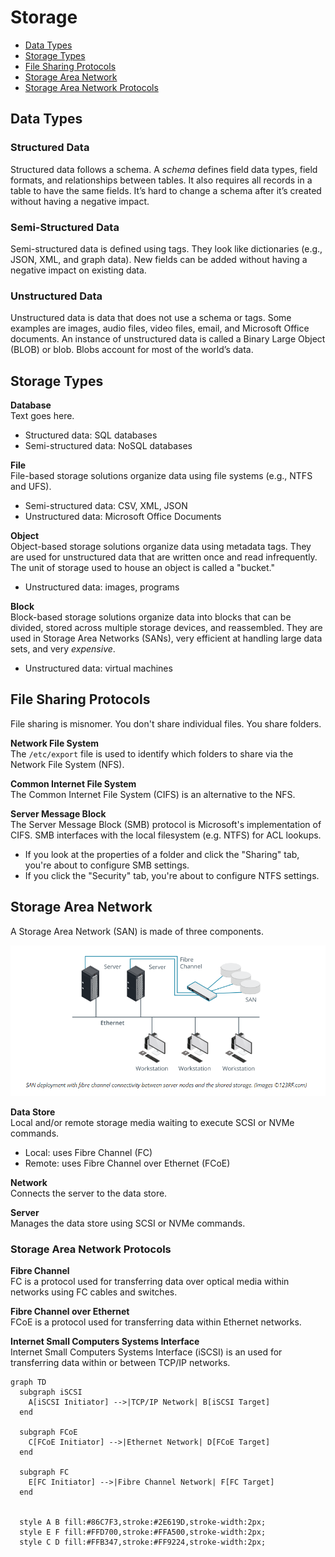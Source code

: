 # Storage
* [Data Types](#data-types)
* [Storage Types](#storage-types)
* [File Sharing Protocols](#storage-protocols)
* [Storage Area Network](#storage-area-network)
* [Storage Area Network Protocols](#storage-area-network-protocols)

## Data Types
### Structured Data  
Structured data follows a schema. A *schema* defines field data types, field formats, and relationships between tables. It also requires all records in a table to have the same fields. It’s hard to change a schema after it’s created without having a negative impact. 

### Semi-Structured Data
Semi-structured data is defined using tags. They look like dictionaries (e.g., JSON, XML, and graph data). New fields can be added without having a negative impact on existing data. 

### Unstructured Data
Unstructured data is data that does not use a schema or tags. Some examples are images, audio files, video files, email, and Microsoft Office documents. An instance of unstructured data is called a Binary Large Object (BLOB) or blob. Blobs account for most of the world’s data. 

## Storage Types
**Database**  
Text goes here. 
* Structured data: SQL databases
* Semi-structured data: NoSQL databases

**File**  
File-based storage solutions organize data using file systems (e.g., NTFS and UFS). 
* Semi-structured data: CSV, XML, JSON
* Unstructured data: Microsoft Office Documents

**Object**  
Object-based storage solutions organize data using metadata tags. They are used for unstructured data that are written once and read infrequently. The unit of storage used to house an object is called a "bucket."
* Unstructured data: images, programs

**Block**  
Block-based storage solutions organize data into blocks that can be divided, stored across multiple storage devices, and reassembled. They are used in Storage Area Networks (SANs), very efficient at handling large data sets, and very *expensive*. 
* Unstructured data: virtual machines

## File Sharing Protocols
File sharing is misnomer. You don't share individual files. You share folders. 

**Network File System**  
The `/etc/export` file is used to identify which folders to share via the Network File System (NFS). 

**Common Internet File System**  
The Common Internet File System (CIFS) is an alternative to the NFS. 

**Server Message Block**  
The Server Message Block (SMB) protocol is Microsoft's implementation of CIFS. SMB interfaces with the local filesystem (e.g. NTFS) for ACL lookups. 
* If you look at the properties of a folder and click the "Sharing" tab, you're about to configure SMB settings. 
* If you click the "Security" tab, you're about to configure NTFS settings. 

## Storage Area Network
A Storage Area Network (SAN) is made of three components.

![SAN.png](/storage/SAN.png)

**Data Store**  
Local and/or remote storage media waiting to execute SCSI or NVMe commands. 
* Local: uses Fibre Channel (FC)
* Remote: uses Fibre Channel over Ethernet (FCoE)

**Network**  
Connects the server to the data store.

**Server**  
Manages the data store using SCSI or NVMe commands. 

### Storage Area Network Protocols
**Fibre Channel**  
FC is a protocol used for transferring data over optical media within networks using FC cables and switches. 

**Fibre Channel over Ethernet**  
FCoE is a protocol used for transferring data within Ethernet networks. 

**Internet Small Computers Systems Interface**  
Internet Small Computers Systems Interface (iSCSI) is an used for transferring data within or between TCP/IP networks. 

```mermaid
graph TD
  subgraph iSCSI
    A[iSCSI Initiator] -->|TCP/IP Network| B[iSCSI Target]
  end

  subgraph FCoE
    C[FCoE Initiator] -->|Ethernet Network| D[FCoE Target]
  end

  subgraph FC
    E[FC Initiator] -->|Fibre Channel Network| F[FC Target]
  end


  style A B fill:#86C7F3,stroke:#2E619D,stroke-width:2px;
  style E F fill:#FFD700,stroke:#FFA500,stroke-width:2px;
  style C D fill:#FFB347,stroke:#FF9224,stroke-width:2px;
```